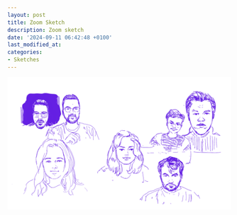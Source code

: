 ```yaml
---
layout: post
title: Zoom Sketch
description: Zoom sketch
date: '2024-09-11 06:42:48 +0100'
last_modified_at:
categories:
- Sketches
---
```


![Zoom sketch](/images/UNBOX_Colleagues_Zoom_sketch.png)